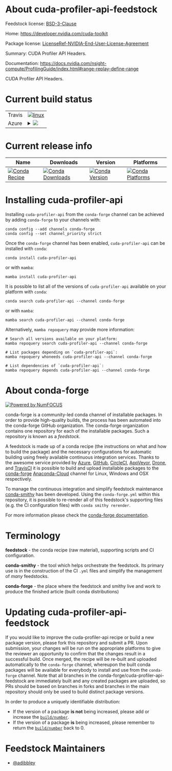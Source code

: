 About cuda-profiler-api-feedstock
=================================

Feedstock license: [BSD-3-Clause](https://github.com/conda-forge/cuda-profiler-api-feedstock/blob/main/LICENSE.txt)

Home: https://developer.nvidia.com/cuda-toolkit

Package license: [LicenseRef-NVIDIA-End-User-License-Agreement](https://docs.nvidia.com/cuda/eula/index.html)

Summary: CUDA Profiler API Headers.

Documentation: https://docs.nvidia.com/nsight-compute/ProfilingGuide/index.html#range-replay-define-range

CUDA Profiler API Headers.


Current build status
====================


<table><tr>
    <td>Travis</td>
    <td>
      <a href="https://app.travis-ci.com/conda-forge/cuda-profiler-api-feedstock">
        <img alt="linux" src="https://img.shields.io/travis/com/conda-forge/cuda-profiler-api-feedstock/main.svg?label=Linux">
      </a>
    </td>
  </tr>
    
  <tr>
    <td>Azure</td>
    <td>
      <details>
        <summary>
          <a href="https://dev.azure.com/conda-forge/feedstock-builds/_build/latest?definitionId=19220&branchName=main">
            <img src="https://dev.azure.com/conda-forge/feedstock-builds/_apis/build/status/cuda-profiler-api-feedstock?branchName=main">
          </a>
        </summary>
        <table>
          <thead><tr><th>Variant</th><th>Status</th></tr></thead>
          <tbody><tr>
              <td>linux_64</td>
              <td>
                <a href="https://dev.azure.com/conda-forge/feedstock-builds/_build/latest?definitionId=19220&branchName=main">
                  <img src="https://dev.azure.com/conda-forge/feedstock-builds/_apis/build/status/cuda-profiler-api-feedstock?branchName=main&jobName=linux&configuration=linux%20linux_64_" alt="variant">
                </a>
              </td>
            </tr><tr>
              <td>linux_aarch64</td>
              <td>
                <a href="https://dev.azure.com/conda-forge/feedstock-builds/_build/latest?definitionId=19220&branchName=main">
                  <img src="https://dev.azure.com/conda-forge/feedstock-builds/_apis/build/status/cuda-profiler-api-feedstock?branchName=main&jobName=linux&configuration=linux%20linux_aarch64_" alt="variant">
                </a>
              </td>
            </tr><tr>
              <td>linux_ppc64le</td>
              <td>
                <a href="https://dev.azure.com/conda-forge/feedstock-builds/_build/latest?definitionId=19220&branchName=main">
                  <img src="https://dev.azure.com/conda-forge/feedstock-builds/_apis/build/status/cuda-profiler-api-feedstock?branchName=main&jobName=linux&configuration=linux%20linux_ppc64le_" alt="variant">
                </a>
              </td>
            </tr>
          </tbody>
        </table>
      </details>
    </td>
  </tr>
</table>

Current release info
====================

| Name | Downloads | Version | Platforms |
| --- | --- | --- | --- |
| [![Conda Recipe](https://img.shields.io/badge/recipe-cuda--profiler--api-green.svg)](https://anaconda.org/conda-forge/cuda-profiler-api) | [![Conda Downloads](https://img.shields.io/conda/dn/conda-forge/cuda-profiler-api.svg)](https://anaconda.org/conda-forge/cuda-profiler-api) | [![Conda Version](https://img.shields.io/conda/vn/conda-forge/cuda-profiler-api.svg)](https://anaconda.org/conda-forge/cuda-profiler-api) | [![Conda Platforms](https://img.shields.io/conda/pn/conda-forge/cuda-profiler-api.svg)](https://anaconda.org/conda-forge/cuda-profiler-api) |

Installing cuda-profiler-api
============================

Installing `cuda-profiler-api` from the `conda-forge` channel can be achieved by adding `conda-forge` to your channels with:

```
conda config --add channels conda-forge
conda config --set channel_priority strict
```

Once the `conda-forge` channel has been enabled, `cuda-profiler-api` can be installed with `conda`:

```
conda install cuda-profiler-api
```

or with `mamba`:

```
mamba install cuda-profiler-api
```

It is possible to list all of the versions of `cuda-profiler-api` available on your platform with `conda`:

```
conda search cuda-profiler-api --channel conda-forge
```

or with `mamba`:

```
mamba search cuda-profiler-api --channel conda-forge
```

Alternatively, `mamba repoquery` may provide more information:

```
# Search all versions available on your platform:
mamba repoquery search cuda-profiler-api --channel conda-forge

# List packages depending on `cuda-profiler-api`:
mamba repoquery whoneeds cuda-profiler-api --channel conda-forge

# List dependencies of `cuda-profiler-api`:
mamba repoquery depends cuda-profiler-api --channel conda-forge
```


About conda-forge
=================

[![Powered by
NumFOCUS](https://img.shields.io/badge/powered%20by-NumFOCUS-orange.svg?style=flat&colorA=E1523D&colorB=007D8A)](https://numfocus.org)

conda-forge is a community-led conda channel of installable packages.
In order to provide high-quality builds, the process has been automated into the
conda-forge GitHub organization. The conda-forge organization contains one repository
for each of the installable packages. Such a repository is known as a *feedstock*.

A feedstock is made up of a conda recipe (the instructions on what and how to build
the package) and the necessary configurations for automatic building using freely
available continuous integration services. Thanks to the awesome service provided by
[Azure](https://azure.microsoft.com/en-us/services/devops/), [GitHub](https://github.com/),
[CircleCI](https://circleci.com/), [AppVeyor](https://www.appveyor.com/),
[Drone](https://cloud.drone.io/welcome), and [TravisCI](https://travis-ci.com/)
it is possible to build and upload installable packages to the
[conda-forge](https://anaconda.org/conda-forge) [Anaconda-Cloud](https://anaconda.org/)
channel for Linux, Windows and OSX respectively.

To manage the continuous integration and simplify feedstock maintenance
[conda-smithy](https://github.com/conda-forge/conda-smithy) has been developed.
Using the ``conda-forge.yml`` within this repository, it is possible to re-render all of
this feedstock's supporting files (e.g. the CI configuration files) with ``conda smithy rerender``.

For more information please check the [conda-forge documentation](https://conda-forge.org/docs/).

Terminology
===========

**feedstock** - the conda recipe (raw material), supporting scripts and CI configuration.

**conda-smithy** - the tool which helps orchestrate the feedstock.
                   Its primary use is in the construction of the CI ``.yml`` files
                   and simplify the management of *many* feedstocks.

**conda-forge** - the place where the feedstock and smithy live and work to
                  produce the finished article (built conda distributions)


Updating cuda-profiler-api-feedstock
====================================

If you would like to improve the cuda-profiler-api recipe or build a new
package version, please fork this repository and submit a PR. Upon submission,
your changes will be run on the appropriate platforms to give the reviewer an
opportunity to confirm that the changes result in a successful build. Once
merged, the recipe will be re-built and uploaded automatically to the
`conda-forge` channel, whereupon the built conda packages will be available for
everybody to install and use from the `conda-forge` channel.
Note that all branches in the conda-forge/cuda-profiler-api-feedstock are
immediately built and any created packages are uploaded, so PRs should be based
on branches in forks and branches in the main repository should only be used to
build distinct package versions.

In order to produce a uniquely identifiable distribution:
 * If the version of a package **is not** being increased, please add or increase
   the [``build/number``](https://docs.conda.io/projects/conda-build/en/latest/resources/define-metadata.html#build-number-and-string).
 * If the version of a package **is** being increased, please remember to return
   the [``build/number``](https://docs.conda.io/projects/conda-build/en/latest/resources/define-metadata.html#build-number-and-string)
   back to 0.

Feedstock Maintainers
=====================

* [@adibbley](https://github.com/adibbley/)

